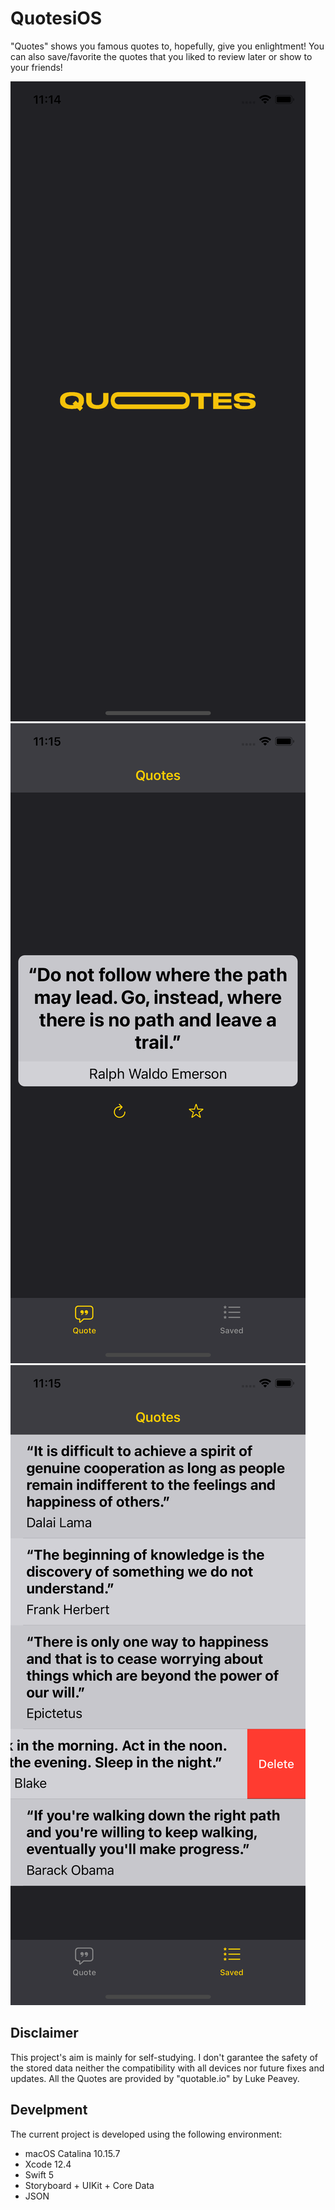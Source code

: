 # QuotesiOS
"Quotes" shows you famous quotes to, hopefully, give you enlightment! 
You can also save/favorite the quotes that you liked to review later or show to your friends!

![Loading Screen - Screenshot](/Screenshots/AppSS-Splash.png)
![Random Quote Page - Screenshot](/Screenshots/AppSS-QuotePage.png)
![Saved List Page - Screenshot](/Screenshots/AppSS-ListPage.png)

## Disclaimer
This project's aim is mainly for self-studying. I don't garantee the safety of the stored data neither the compatibility with all devices nor future fixes and updates.
All the Quotes are provided by "quotable.io" by Luke Peavey.

## Develpment
The current project is developed using the following environment:
- macOS Catalina 10.15.7
- Xcode 12.4
- Swift 5
- Storyboard + UIKit + Core Data
- JSON
